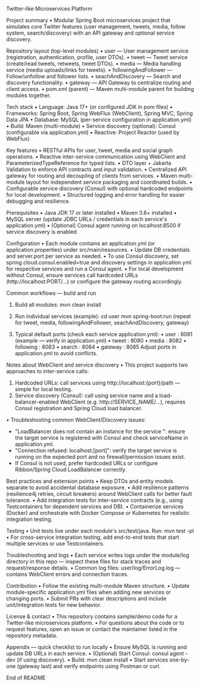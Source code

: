 Twitter-like Microservices Platform

Project summary
• Modular Spring Boot microservices project that simulates core Twitter features (user management, tweets, media, follow system, search/discovery) with an API gateway and optional service discovery.

Repository layout (top-level modules)
• user — User management service (registration, authentication, profile, user DTOs).
• tweet — Tweet service (create/read tweets, retweets, tweet DTOs).
• media — Media handling service (media uploads/links for tweets).
• followingAndFollower — Follow/unfollow and follower lists.
• seachAndDIscovery — Search and discovery functionality.
• gateway — API Gateway to centralize routing and client access.
• pom.xml (parent) — Maven multi-module parent for building modules together.

Tech stack
• Language: Java 17+ (or configured JDK in pom files)
• Frameworks: Spring Boot, Spring WebFlux (WebClient), Spring MVC, Spring Data JPA
• Database: MySQL (per-service configuration in application.yml)
• Build: Maven (multi-module)
• Service discovery (optional): Consul (configurable via application.yml)
• Reactive: Project Reactor (used by WebFlux)

Key features
• RESTful APIs for user, tweet, media and social graph operations.
• Reactive inter-service communication using WebClient and ParameterizedTypeReference for typed lists.
• DTO layer + Jakarta Validation to enforce API contracts and input validation.
• Centralized API gateway for routing and decoupling of clients from services.
• Maven multi-module layout for independent service packaging and coordinated builds.
• Configurable service discovery (Consul) with optional hardcoded endpoints for local development.
• Structured logging and error handling for easier debugging and resilience.

Prerequisites
• Java JDK 17 or later installed
• Maven 3.6+ installed
• MySQL server (update JDBC URLs / credentials in each service's application.yml)
• (Optional) Consul agent running on localhost:8500 if service discovery is enabled

Configuration
• Each module contains an application.yml (or application.properties) under src/main/resources.
• Update DB credentials and server.port per service as needed.
• To use Consul discovery, set spring.cloud.consul.enabled=true and discovery settings in application.yml for respective services and run a Consul agent.
• For local development without Consul, ensure services call hardcoded URLs (http://localhost:PORT/...) or configure the gateway routing accordingly.

Common workflows — build and run
1) Build all modules:
   mvn clean install

2) Run individual services (example):
   cd user
   mvn spring-boot:run
   (repeat for tweet, media, followingAndFollower, seachAndDIscovery, gateway)

3) Typical default ports (check each service application.yml):
   • user       : 8081 (example — verify in application.yml)
   • tweet      : 8080
   • media      : 8082
   • following  : 8083
   • search     : 8084
   • gateway    : 8085
   Adjust ports in application.yml to avoid conflicts.

Notes about WebClient and service discovery
• This project supports two approaches to inter-service calls:
   1) Hardcoded URLs: call services using http://localhost:{port}/path — simple for local testing.
   2) Service discovery (Consul): call using service name and a load-balancer-enabled WebClient (e.g. http://SERVICE_NAME/...), requires Consul registration and Spring Cloud load balancer.

• Troubleshooting common WebClient/Discovery issues:
   - "LoadBalancer does not contain an instance for the service <name>": ensure the target service is registered with Consul and check serviceName in application.yml.
   - "Connection refused: localhost:[port]": verify the target service is running on the expected port and no firewall/permission issues exist.
   - If Consul is not used, prefer hardcoded URLs or configure Ribbon/Spring Cloud LoadBalancer correctly.

Best practices and extension points
• Keep DTOs and entity models separate to avoid accidental database exposure.
• Add resilience patterns (resilience4j retries, circuit breakers) around WebClient calls for better fault tolerance.
• Add integration tests for inter-service contracts (e.g., using Testcontainers for dependent services and DB).
• Containerize services (Docker) and orchestrate with Docker Compose or Kubernetes for realistic integration testing.

Testing
• Unit tests live under each module's src/test/java. Run:
   mvn test -pl <module>
• For cross-service integration testing, add end-to-end tests that start multiple services or use Testcontainers.

Troubleshooting and logs
• Each service writes logs under the module/log directory in this repo — inspect these files for stack traces and request/response details.
• Common log files: user/log/ErrorLog.log — contains WebClient errors and connection traces.

Contribution
• Follow the existing multi-module Maven structure.
• Update module-specific application.yml files when adding new services or changing ports.
• Submit PRs with clear descriptions and include unit/integration tests for new behavior.

License & contact
• This repository contains sample/demo code for a Twitter-like microservices platform.
• For questions about the code or to request features, open an issue or contact the maintainer listed in the repository metadata.


Appendix — quick checklist to run locally
• Ensure MySQL is running and update DB URLs in each service.
• (Optional) Start Consul: consul agent -dev (if using discovery).
• Build: mvn clean install
• Start services one-by-one (gateway last) and verify endpoints using Postman or curl.

End of README

